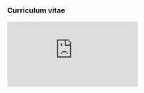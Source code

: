 ### Curriculum vitae

<iframe src="https://docs.google.com/gview?url=https://github.com/jSoboil/CV/blob/master/CV.pdf" style="" frameborder="0"></iframe>